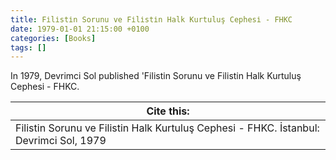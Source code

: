 ```yaml
---
title: Fi̇li̇sti̇n Sorunu ve Fi̇li̇sti̇n Halk Kurtuluş Cephesi̇ - FHKC
date: 1979-01-01 21:15:00 +0100
categories: [Books]
tags: []
---
```


In 1979, Devrimci Sol published 'Fi̇li̇sti̇n Sorunu ve Fi̇li̇sti̇n Halk Kurtuluş Cephesi̇ - FHKC.


| Cite this:   |
|--------|
| Fi̇li̇sti̇n Sorunu ve Fi̇li̇sti̇n Halk Kurtuluş Cephesi̇ - FHKC. İstanbul: Devrimci Sol, 1979

 